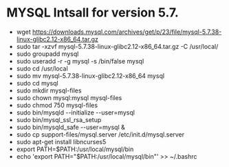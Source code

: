 # MYSQL Intsall for version 5.7.
- wget https://downloads.mysql.com/archives/get/p/23/file/mysql-5.7.38-linux-glibc2.12-x86_64.tar.gz
- sudo tar -xzvf mysql-5.7.38-linux-glibc2.12-x86_64.tar.gz -C /usr/local/
- sudo groupadd mysql
- sudo useradd -r -g mysql -s /bin/false mysql
- sudo cd /usr/local
- sudo mv  mysql-5.7.38-linux-glibc2.12-x86_64 mysql
- sudo cd mysql
- sudo mkdir mysql-files
- sudo chown mysql:mysql mysql-files
- sudo chmod 750 mysql-files
- sudo bin/mysqld --initialize --user=mysql
- sudo bin/mysql_ssl_rsa_setup
- sudo bin/mysqld_safe --user=mysql &
- sudo  cp support-files/mysql.server /etc/init.d/mysql.server
- sudo apt-get install libncurses5
- export PATH=$PATH:/usr/local/mysql/bin
- echo 'export PATH="$PATH:/usr/local/mysql/bin"' >> ~/.bashrc
